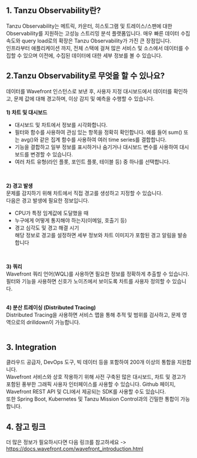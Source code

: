 ## 1. Tanzu Observability란?
Tanzu Observability는 메트릭, 카운터, 히스토그램 및 트레이스/스팬에 대한 Observability를 지원하는 고성능 스트리밍 분석 플랫폼입니다. 매우 빠른 데이터 수집 속도와 query load로의 확장은 Tanzu Observability가 가진 큰 장점입니다.   
인프라부터 애플리케이션 까지, 전체 스택에 걸쳐 많은 서비스 및 소스에서 데이터를 수집할 수 있으며 이전에, 수집된 데이터에 대한 세부 정보를 볼 수 있습니다.   

## 2.Tanzu Observability로 무엇을 할 수 있나요?
데이터를 Wavefront 인스턴스로 보낸 후, 사용자 지정 대시보드에서 데이터를 확인하고, 문제 값에 대해 경고하며, 이상 감지 및 예측을 수행할 수 있습니다.    
<br/>
**1) 차트 및 대시보드**    
- 대시보드 및 차트에서 정보를 시각화합니다.   
- 필터와 함수를 사용하여 관심 있는 항목을 정확히 확인합니다. 예를 들어 sum() 또는 avg()와 같은 집계 함수를 사용하여 여러  time series를 결합합니다.    
- 기능을 결합하고 일부 정보를 표시하거나 숨기거나 대시보드 변수를 사용하여 대시보드를 변경할 수 있습니다.    
- 여러 차트 유형(라인 플롯, 포인트 플롯, 테이블 등) 중 하나를 선택합니다.   
<br/>

**2) 경고 발생**    
문제를 감지하기 위해 차트에서 직접 경고를 생성하고 지정할 수 있습니다.   
다음은 경고 발생에 필요한 정보입니다.   
- CPU가 특정 임계값에 도달했을 때   
- 누구에게 어떻게 통지해야 하는지(이메일, 호출기 등)    
- 경고 심각도 및 경고 해결 시기    
해당 정보로 경고를 설정하면 세부 정보와 차트 이미지가 포함된 경고 알림을 발송합니다   
<br/>

**3) 쿼리**   
Wavefront 쿼리 언어(WQL)를 사용하면 필요한 정보를 정확하게 추출할 수 있습니다. 필터와 기능을 사용하면 신호가 노이즈에서 보이도록 차트를 사용자 정의할 수 있습니다.   
<br/>

**4) 분산 트레이싱 (Distributed Tracing)**    
Distributed Tracing을 사용하면 서비스 맵을 통해 추적 및 범위를 검사하고, 문제 영역으로의 drilldown이 가능합니다.   
<br/>

## 3. Integration
클라우드 공급자, DevOps 도구, 빅 데이터 등을 포함하여 200개 이상의 통합을 지원합니다.        
Wavefront 서비스와 상호 작용하기 위해 사전 구축된 많은 대시보드, 차트 및 경고가 포함된 풍부한 그래픽 사용자 인터페이스를 사용할 수 있습니다. Github 페이지, Wavefront REST API 및 CLI에서 제공되는 SDK를 사용할 수도 있습니다.       
또한 Spring Boot, Kubernetes 및 Tanzu Mission Control과의 긴밀한 통합이 가능합니다.   


## 4. 참고 링크
더 많은 정보가 필요하시다면 다음 링크를 참고하세요 -> 
https://docs.wavefront.com/wavefront_introduction.html


